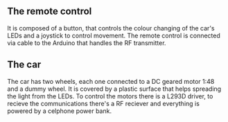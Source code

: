 The remote control
--
It is composed of a button, that controls the colour changing of the car's LEDs and a joystick to control movement. The remote control is connected via cable to the Arduino that handles the RF transmitter.

The car
--
The car has two wheels, each one connected to a DC geared motor 1:48 and a dummy wheel. It is covered by a plastic surface that helps spreading the light from the LEDs. To control the motors there is a L293D driver, to recieve the communications there's a RF reciever and everything is powered by a celphone power bank.
